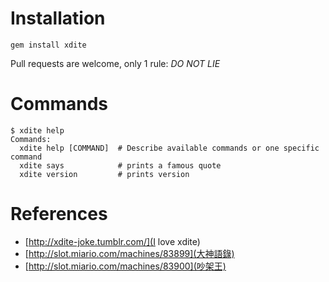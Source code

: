 Installation
============

```
gem install xdite
```

Pull requests are welcome, only 1 rule: *DO NOT LIE*

Commands
========

```
$ xdite help
Commands:
  xdite help [COMMAND]  # Describe available commands or one specific command
  xdite says            # prints a famous quote
  xdite version         # prints version
```

References
==========

- [http://xdite-joke.tumblr.com/](I love xdite)
- [http://slot.miario.com/machines/83899](大神語錄)
- [http://slot.miario.com/machines/83900](吵架王)